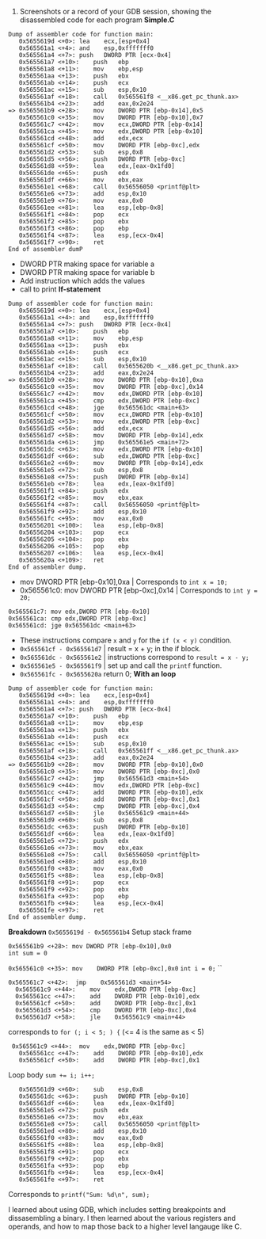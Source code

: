1. Screenshots or a record of your GDB session, showing the disassembled code for each program
**Simple.C**

```
Dump of assembler code for function main:
   0x5655619d <+0>:	lea    ecx,[esp+0x4]
   0x565561a1 <+4>:	and    esp,0xfffffff0
   0x565561a4 <+7>:	push   DWORD PTR [ecx-0x4]
   0x565561a7 <+10>:	push   ebp
   0x565561a8 <+11>:	mov    ebp,esp
   0x565561aa <+13>:	push   ebx
   0x565561ab <+14>:	push   ecx
   0x565561ac <+15>:	sub    esp,0x10
   0x565561af <+18>:	call   0x565561f8 <__x86.get_pc_thunk.ax>
   0x565561b4 <+23>:	add    eax,0x2e24
=> 0x565561b9 <+28>:	mov    DWORD PTR [ebp-0x14],0x5
   0x565561c0 <+35>:	mov    DWORD PTR [ebp-0x10],0x7
   0x565561c7 <+42>:	mov    ecx,DWORD PTR [ebp-0x14]
   0x565561ca <+45>:	mov    edx,DWORD PTR [ebp-0x10]
   0x565561cd <+48>:	add    edx,ecx
   0x565561cf <+50>:	mov    DWORD PTR [ebp-0xc],edx
   0x565561d2 <+53>:	sub    esp,0x8
   0x565561d5 <+56>:	push   DWORD PTR [ebp-0xc]
   0x565561d8 <+59>:	lea    edx,[eax-0x1fd0]
   0x565561de <+65>:	push   edx
   0x565561df <+66>:	mov    ebx,eax
   0x565561e1 <+68>:	call   0x56556050 <printf@plt>
   0x565561e6 <+73>:	add    esp,0x10
   0x565561e9 <+76>:	mov    eax,0x0
   0x565561ee <+81>:	lea    esp,[ebp-0x8]
   0x565561f1 <+84>:	pop    ecx
   0x565561f2 <+85>:	pop    ebx
   0x565561f3 <+86>:	pop    ebp
   0x565561f4 <+87>:	lea    esp,[ecx-0x4]
   0x565561f7 <+90>:	ret
End of assembler dumP
```

- DWORD PTR making space for variable a
- DWORD PTR making space for variable b
- Add instruction which adds the values
- call to print
**If-statement**
```assembly
Dump of assembler code for function main:
   0x5655619d <+0>:	lea    ecx,[esp+0x4]
   0x565561a1 <+4>:	and    esp,0xfffffff0
   0x565561a4 <+7>:	push   DWORD PTR [ecx-0x4]
   0x565561a7 <+10>:	push   ebp
   0x565561a8 <+11>:	mov    ebp,esp
   0x565561aa <+13>:	push   ebx
   0x565561ab <+14>:	push   ecx
   0x565561ac <+15>:	sub    esp,0x10
   0x565561af <+18>:	call   0x5655620b <__x86.get_pc_thunk.ax>
   0x565561b4 <+23>:	add    eax,0x2e24
=> 0x565561b9 <+28>:	mov    DWORD PTR [ebp-0x10],0xa
   0x565561c0 <+35>:	mov    DWORD PTR [ebp-0xc],0x14
   0x565561c7 <+42>:	mov    edx,DWORD PTR [ebp-0x10]
   0x565561ca <+45>:	cmp    edx,DWORD PTR [ebp-0xc]
   0x565561cd <+48>:	jge    0x565561dc <main+63>
   0x565561cf <+50>:	mov    ecx,DWORD PTR [ebp-0x10]
   0x565561d2 <+53>:	mov    edx,DWORD PTR [ebp-0xc]
   0x565561d5 <+56>:	add    edx,ecx
   0x565561d7 <+58>:	mov    DWORD PTR [ebp-0x14],edx
   0x565561da <+61>:	jmp    0x565561e5 <main+72>
   0x565561dc <+63>:	mov    edx,DWORD PTR [ebp-0x10]
   0x565561df <+66>:	sub    edx,DWORD PTR [ebp-0xc]
   0x565561e2 <+69>:	mov    DWORD PTR [ebp-0x14],edx
   0x565561e5 <+72>:	sub    esp,0x8
   0x565561e8 <+75>:	push   DWORD PTR [ebp-0x14]
   0x565561eb <+78>:	lea    edx,[eax-0x1fd0]
   0x565561f1 <+84>:	push   edx
   0x565561f2 <+85>:	mov    ebx,eax
   0x565561f4 <+87>:	call   0x56556050 <printf@plt>
   0x565561f9 <+92>:	add    esp,0x10
   0x565561fc <+95>:	mov    eax,0x0
   0x56556201 <+100>:	lea    esp,[ebp-0x8]
   0x56556204 <+103>:	pop    ecx
   0x56556205 <+104>:	pop    ebx
   0x56556206 <+105>:	pop    ebp
   0x56556207 <+106>:	lea    esp,[ecx-0x4]
   0x5655620a <+109>:	ret
End of assembler dump.
```
- mov DWORD PTR [ebp-0x10],0xa | Corresponds to `int x = 10;`
- 0x565561c0: mov DWORD PTR [ebp-0xc],0x14 | Corresponds to `int y = 20;`
```
0x565561c7: mov edx,DWORD PTR [ebp-0x10]
0x565561ca: cmp edx,DWORD PTR [ebp-0xc]
0x565561cd: jge 0x565561dc <main+63>
```
- These instructions compare `x` and `y` for the `if (x < y)` condition.
- `0x565561cf - 0x565561d7` | result = x + y; in the if block.
- `0x565561dc - 0x565561e2` | instructions correspond to `result = x - y;`
- `0x565561e5 - 0x565561f9` | set up and call the `printf` function.
- `0x565561fc - 0x5655620a` return 0;
**With an loop**
```
Dump of assembler code for function main:
   0x5655619d <+0>:	lea    ecx,[esp+0x4]
   0x565561a1 <+4>:	and    esp,0xfffffff0
   0x565561a4 <+7>:	push   DWORD PTR [ecx-0x4]
   0x565561a7 <+10>:	push   ebp
   0x565561a8 <+11>:	mov    ebp,esp
   0x565561aa <+13>:	push   ebx
   0x565561ab <+14>:	push   ecx
   0x565561ac <+15>:	sub    esp,0x10
   0x565561af <+18>:	call   0x565561ff <__x86.get_pc_thunk.ax>
   0x565561b4 <+23>:	add    eax,0x2e24
=> 0x565561b9 <+28>:	mov    DWORD PTR [ebp-0x10],0x0
   0x565561c0 <+35>:	mov    DWORD PTR [ebp-0xc],0x0
   0x565561c7 <+42>:	jmp    0x565561d3 <main+54>
   0x565561c9 <+44>:	mov    edx,DWORD PTR [ebp-0xc]
   0x565561cc <+47>:	add    DWORD PTR [ebp-0x10],edx
   0x565561cf <+50>:	add    DWORD PTR [ebp-0xc],0x1
   0x565561d3 <+54>:	cmp    DWORD PTR [ebp-0xc],0x4
   0x565561d7 <+58>:	jle    0x565561c9 <main+44>
   0x565561d9 <+60>:	sub    esp,0x8
   0x565561dc <+63>:	push   DWORD PTR [ebp-0x10]
   0x565561df <+66>:	lea    edx,[eax-0x1fd0]
   0x565561e5 <+72>:	push   edx
   0x565561e6 <+73>:	mov    ebx,eax
   0x565561e8 <+75>:	call   0x56556050 <printf@plt>
   0x565561ed <+80>:	add    esp,0x10
   0x565561f0 <+83>:	mov    eax,0x0
   0x565561f5 <+88>:	lea    esp,[ebp-0x8]
   0x565561f8 <+91>:	pop    ecx
   0x565561f9 <+92>:	pop    ebx
   0x565561fa <+93>:	pop    ebp
   0x565561fb <+94>:	lea    esp,[ecx-0x4]
   0x565561fe <+97>:	ret
End of assembler dump.
```

**Breakdown**
 `0x5655619d - 0x565561b4` 
 Setup stack frame
 
 `0x565561b9 <+28>: mov DWORD PTR [ebp-0x10],0x0`  
 `int sum = 0`
 
 `0x565561c0 <+35>:	mov    DWORD PTR [ebp-0xc],0x0` 
 `int i = 0;`
 ``
 ```
 0x565561c7 <+42>:	jmp    0x565561d3 <main+54>
   0x565561c9 <+44>:	mov    edx,DWORD PTR [ebp-0xc]
   0x565561cc <+47>:	add    DWORD PTR [ebp-0x10],edx
   0x565561cf <+50>:	add    DWORD PTR [ebp-0xc],0x1
   0x565561d3 <+54>:	cmp    DWORD PTR [ebp-0xc],0x4
   0x565561d7 <+58>:	jle    0x565561c9 <main+44>
```
corresponds to `for (; i < 5; ) {` (<= 4 is the same as < 5)

```
 0x565561c9 <+44>:	mov    edx,DWORD PTR [ebp-0xc]
   0x565561cc <+47>:	add    DWORD PTR [ebp-0x10],edx
   0x565561cf <+50>:	add    DWORD PTR [ebp-0xc],0x1

```
Loop body `sum += i; i++;`

```
   0x565561d9 <+60>:	sub    esp,0x8
   0x565561dc <+63>:	push   DWORD PTR [ebp-0x10]
   0x565561df <+66>:	lea    edx,[eax-0x1fd0]
   0x565561e5 <+72>:	push   edx
   0x565561e6 <+73>:	mov    ebx,eax
   0x565561e8 <+75>:	call   0x56556050 <printf@plt>
   0x565561ed <+80>:	add    esp,0x10
   0x565561f0 <+83>:	mov    eax,0x0
   0x565561f5 <+88>:	lea    esp,[ebp-0x8]
   0x565561f8 <+91>:	pop    ecx
   0x565561f9 <+92>:	pop    ebx
   0x565561fa <+93>:	pop    ebp
   0x565561fb <+94>:	lea    esp,[ecx-0x4]
   0x565561fe <+97>:	ret
```
Corresponds to `printf("Sum: %d\n", sum);`

I learned about using GDB, which includes setting breakpoints and dissasembling a binary. I then learned about the various registers and operands, and how to map those back to a higher level langauge like C.
